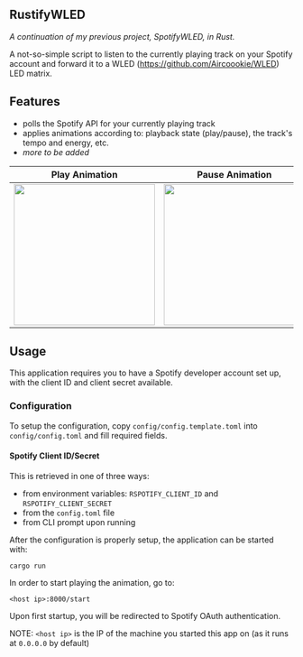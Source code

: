## RustifyWLED

_A continuation of my previous project, SpotifyWLED, in Rust._

A not-so-simple script to listen to the currently playing track on your Spotify account and forward it to a WLED (https://github.com/Aircoookie/WLED) LED matrix.

## Features

- polls the Spotify API for your currently playing track
- applies animations according to: playback state (play/pause), the track's tempo and energy, etc.
- *more to be added*

<div align="center">
  
| Play Animation | Pause Animation |
| -------------- | --------------- |
|<img src="./assets/play.gif" width="250" height="250"/> | <img src="./assets/pause.gif" width="250" height="250"/> |

</div>

## Usage

This application requires you to have a Spotify developer account set up, with the client ID and client secret available.

### Configuration

To setup the configuration, copy `config/config.template.toml` into `config/config.toml` and fill required fields.

#### Spotify Client ID/Secret

This is retrieved in one of three ways:
- from environment variables: `RSPOTIFY_CLIENT_ID` and `RSPOTIFY_CLIENT_SECRET`
- from the `config.toml` file
- from CLI prompt upon running


After the configuration is properly setup, the application can be started with:
```
cargo run
```

In order to start playing the animation, go to:
```
<host ip>:8000/start
```

Upon first startup, you will be redirected to Spotify OAuth authentication.

NOTE: `<host ip>` is the IP of the machine you started this app on (as it runs at `0.0.0.0` by default)
